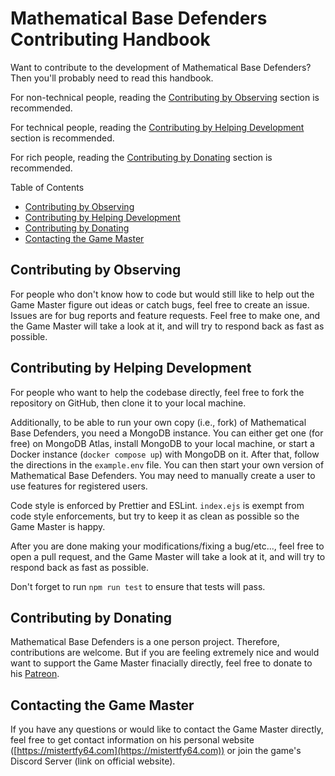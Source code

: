 # Mathematical Base Defenders Contributing Handbook

Want to contribute to the development of Mathematical Base Defenders? Then you'll probably need to read this handbook.

For non-technical people, reading the [Contributing by Observing](#contributing-by-observing) section is recommended.

For technical people, reading the [Contributing by Helping Development](#contributing-by-helping-development) section is recommended.

For rich people, reading the [Contributing by Donating](#contributing-by-donating) section is recommended.

Table of Contents
 - [Contributing by Observing](#contributing-by-observing)
 - [Contributing by Helping Development](#contributing-by-helping-development)
 - [Contributing by Donating](#contributing-by-donating)
 - [Contacting the Game Master](#contacting-the-game-master)


## Contributing by Observing

For people who don't know how to code but would still like to help out the Game Master figure out ideas or catch bugs, feel free to create an issue. Issues are for bug reports and feature requests. Feel free to make one, and the Game Master will take a look at it, and will try to respond back as fast as possible.

## Contributing by Helping Development

For people who want to help the codebase directly, feel free to fork the repository on GitHub, then clone it to your local machine.

Additionally, to be able to run your own copy (i.e., fork) of Mathematical Base Defenders, you need a MongoDB instance. You can either get one (for free) on MongoDB Atlas, install MongoDB to your local machine, or start a Docker instance (`docker compose up`) with MongoDB on it. After that, follow the directions in the `example.env` file. You can then start your own version of Mathematical Base Defenders. You may need to manually create a user to use features for registered users.

Code style is enforced by Prettier and ESLint. `index.ejs` is exempt from code style enforcements, but try to keep it as clean as possible so the Game Master is happy.

After you are done making your modifications/fixing a bug/etc..., feel free to open a pull request, and the Game Master will take a look at it, and will try to respond back as fast as possible.

Don't forget to run `npm run test` to ensure that tests will pass.

## Contributing by Donating

Mathematical Base Defenders is a one person project. Therefore, contributions are welcome. But if you are feeling extremely nice and would want to support the Game Master finacially directly, feel free to donate to his [Patreon](https://patreon.com/mistertfy64).
 
## Contacting the Game Master

If you have any questions or would like to contact the Game Master directly, feel free to get contact information on his personal website ([https://mistertfy64.com](https://mistertfy64.com)) or join the game's Discord Server (link on official website).
